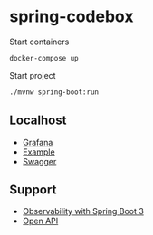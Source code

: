 # spring-codebox

Start containers
```bash
docker-compose up
```
Start project
```bash
./mvnw spring-boot:run
```

## Localhost
* [Grafana](http://localhost:3000)
* [Example](http://localhost:6543/users)
* [Swagger](http://localhost:6543/swagger.html)

## Support
* [Observability with Spring Boot 3](https://spring.io/blog/2022/10/12/observability-with-spring-boot-3)
* [Open API](https://springdoc.org/v2)